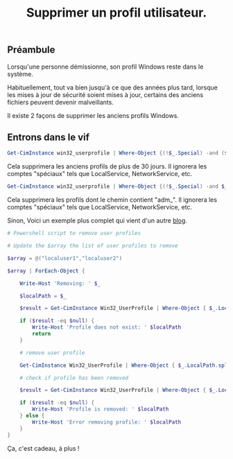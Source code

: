 ﻿---
title: "Supprimer un profil utilisateur."
excerpt: |
    Supprimer un profil utilisateur résiduel proprement.

category: PowerShell
classes: wide
comments: true
tags: 
  - PowerShell
  - Tips
  - profiles
---

## Préambule

Lorsqu'une personne démissionne, son profil Windows reste dans le système.

Habituellement, tout va bien jusqu'à ce que des années plus tard, lorsque les mises à jour de sécurité soient mises à jour, certains des anciens fichiers peuvent devenir malveillants.

Il existe 2 façons de supprimer les anciens profils Windows.

## Entrons dans le vif

```powershell
Get-CimInstance win32_userprofile | Where-Object {(!$_.Special) -and ($_.LastUseTime -lt  (Get-Date).AddDays(-30)) } | Remove-CimInstance
```

Cela supprimera les anciens profils de plus de 30 jours. Il ignorera les comptes "spéciaux" tels que LocalService, NetworkService, etc.

```powershell
Get-CimInstance win32_userprofile | Where-Object {(!$_.Special) -and $_.LocalPath -match "adm_*" } | Remove-CimInstance
```

Cela supprimera les profils dont le chemin contient "adm_". Il ignorera les comptes "spéciaux" tels que LocalService, NetworkService, etc.


Sinon, Voici un exemple plus complet qui vient d'un autre [blog](https://paullimblog.wordpress.com/2019/12/31/delete-user-profiles-with-powershell/).

```powershell
# Powershell script to remove user profiles

# Update the $array the list of user profiles to remove

$array = @("localuser1","localuser2")

$array | ForEach-Object {

    Write-Host 'Removing: ' $_

    $localPath = $_

    $result = Get-CimInstance Win32_UserProfile | Where-Object { $_.LocalPath.split('\')[-1] -eq $localPath }

    if ($result -eq $null) {
        Write-Host 'Profile does not exist: ' $localPath
        return
    }

    # remove user profile

    Get-CimInstance Win32_UserProfile | Where-Object { $_.LocalPath.split('\')[-1] -eq $localPath } | Remove-CimInstance `

    # check if profile has been removed

    $result = Get-CimInstance Win32_UserProfile | Where-Object { $_.LocalPath.split('\')[-1] -eq $localPath }

    if ($result -eq $null) {
        Write-Host 'Profile is removed: ' $localPath
    } else {
        Write-Host 'Error removing profile: ' $localPath
    }
}
```

Ça, c'est cadeau, à plus !